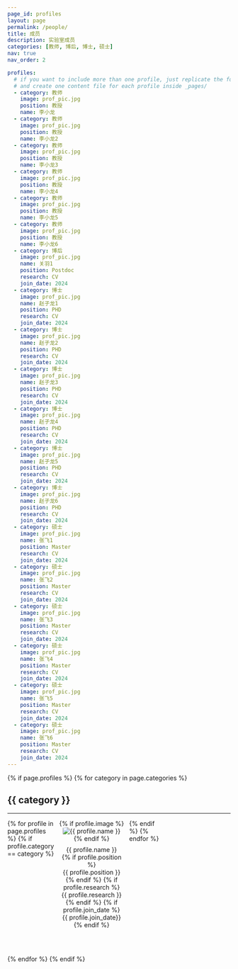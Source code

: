 ```yaml
---
page_id: profiles
layout: page
permalink: /people/
title: 成员
description: 实验室成员
categories: [教师, 博后, 博士, 硕士]
nav: true
nav_order: 2

profiles:
  # if you want to include more than one profile, just replicate the following block
  # and create one content file for each profile inside _pages/
  - category: 教师
    image: prof_pic.jpg
    position: 教授
    name: 李小龙
  - category: 教师
    image: prof_pic.jpg
    position: 教授
    name: 李小龙2
  - category: 教师
    image: prof_pic.jpg
    position: 教授
    name: 李小龙3
  - category: 教师
    image: prof_pic.jpg
    position: 教授
    name: 李小龙4
  - category: 教师
    image: prof_pic.jpg
    position: 教授
    name: 李小龙5
  - category: 教师
    image: prof_pic.jpg
    position: 教授
    name: 李小龙6
  - category: 博后
    image: prof_pic.jpg
    name: 关羽1
    position: Postdoc
    research: CV
    join_date: 2024
  - category: 博士
    image: prof_pic.jpg
    name: 赵子龙1
    position: PHD
    research: CV
    join_date: 2024
  - category: 博士
    image: prof_pic.jpg
    name: 赵子龙2
    position: PHD
    research: CV
    join_date: 2024
  - category: 博士
    image: prof_pic.jpg
    name: 赵子龙3
    position: PHD
    research: CV
    join_date: 2024
  - category: 博士
    image: prof_pic.jpg
    name: 赵子龙4
    position: PHD
    research: CV
    join_date: 2024
  - category: 博士
    image: prof_pic.jpg
    name: 赵子龙5
    position: PHD
    research: CV
    join_date: 2024
  - category: 博士
    image: prof_pic.jpg
    name: 赵子龙6
    position: PHD
    research: CV
    join_date: 2024
  - category: 硕士
    image: prof_pic.jpg
    name: 张飞1
    position: Master
    research: CV
    join_date: 2024
  - category: 硕士
    image: prof_pic.jpg
    name: 张飞2
    position: Master
    research: CV
    join_date: 2024
  - category: 硕士
    image: prof_pic.jpg
    name: 张飞3
    position: Master
    research: CV
    join_date: 2024
  - category: 硕士
    image: prof_pic.jpg
    name: 张飞4
    position: Master
    research: CV
    join_date: 2024
  - category: 硕士
    image: prof_pic.jpg
    name: 张飞5
    position: Master
    research: CV
    join_date: 2024
  - category: 硕士
    image: prof_pic.jpg
    name: 张飞6
    position: Master
    research: CV
    join_date: 2024
---
```


<style>
  .category-section {
    margin-bottom: 60px;
  }
  .profile-grid {
    display: grid;
    grid-template-columns: repeat(5, 1fr);
    gap: 10px;
  }
  .profile {
    text-align: center;
    width: 150px;
  }
  .profile img {
    max-width: 100%;
    height: auto;
    border-radius: 10%;
  }
  .profile-info {
    margin-top: 8px;
  }
</style>


<div class="post">
  <article>
    {% if page.profiles %}
      {% for category in page.categories %}
        <div class="category-section">
          <h2>{{ category }}</h2>
          <hr />
          <div class="profile-grid">
            {% for profile in page.profiles %}
              {% if profile.category == category %}
                <div class="profile">
                  {% if profile.image %}
                    <img src="/assets/img/{{ profile.image }}" alt="{{ profile.name }}">
                  {% endif %}
                  <div class="profile-info">
                    <div>{{ profile.name }}</div>
                    {% if profile.position %}
                        <div>{{ profile.position }}</div>
                    {% endif %}
                    {% if profile.research %}
                        <div>{{ profile.research }}</div>
                    {% endif %}
                    {% if profile.join_date %}
                        <div>{{ profile.join_date}}</div>
                    {% endif %}
                  </div>
                </div>
              {% endif %}
            {% endfor %}
          </div>
        </div>
      {% endfor %}
    {% endif %}
  </article>
</div>
